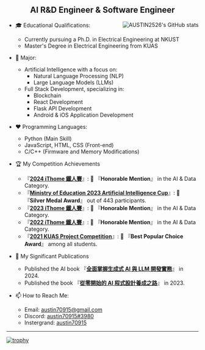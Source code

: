 <h2 align="center">AI R&D Engineer & Software Engineer</h2>
<img src="https://github-readme-stats.vercel.app/api?username=AUSTIN2526&show_icons=true" alt="AUSTIN2526's GitHub stats" align="right">

* 🎓 Educational Qualifications:
  * Currently pursuing a Ph.D. in Electrical Engineering at NKUST
  * Master's Degree in Electrical Engineering from KUAS

* 🔭 Major:
  * Artificial Intelligence with a focus on:
    * Natural Language Processing (NLP)
    * Large Language Models (LLMs)
  * Full Stack Development, specializing in:
    * Blockchain
    * React Development
    * Flask API Development
    * Android & iOS Application Development

* ❤ Programming Languages:
  * Python (Main Skill)
  * JavaScript, HTML, CSS (Front-end)
  * C/C++ (Firmware and Memory Modifications)

* 🏆 My Competition Achievements
  * 『[**2024 iThome 鐵人賽**](https://github.com/AUSTIN2526/Learning-AI-in-30-Days-by-Using-Math-for-Better-Understanding)』: 🥉 『**Honorable Mention**』 in the AI & Data Category.  
  * 『[**Ministry of Education 2023 Artificial Intelligence Cup**](https://github.com/AUSTIN2526/DE-ID-AI-CUP-Trainer)』: 🥈 『**Silver Medal Award**』 out of 443 participants.  
  * 『[**2023 iThome 鐵人賽**](https://github.com/AUSTIN2526/iThome2023-learn-NLP-in-30-days)』: 🥉 『**Honorable Mention**』 in the AI & Data Category.  
  * 『[**2022 iThome 鐵人賽**](https://github.com/AUSTIN2526/learn-AI-in-30-days)』: 🥉 『**Honorable Mention**』 in the AI & Data Category.  
  * 『[**2021 KUAS Project Competition**](https://drive.google.com/file/d/1OVx8kAPhA2qmwKehwz3nIYKn-xI6IpSq/view?usp=drive_link)』: 🎊 『**Best Popular Choice Award**』 among all students.

* 📓 My Significant Publications
  * Published the AI book 『[**全面掌握生成式 AI 與 LLM 開發實務**](https://github.com/AUSTIN2526/learn-NLP-in-30-days-book-version)』 in 2024.
  * Published the book 『[**從零開始的 AI 程式設計養成之路**](https://github.com/AUSTIN2526/learn-AI-in-30-days-book-version)』 in 2023.

* 📫 How to Reach Me:
  * Email: austin70915@gmail.com
  * Discord: [austin70915#3980](https://discordapp.com/users/austin#3980)
  * Instergrand: [austin70915](https://www.instagram.com/austin70915/)
---
[![trophy](https://github-profile-trophy.vercel.app/?username=AUSTIN2526&&column=-1)](https://github.com/ryo-ma/github-profile-trophy)
